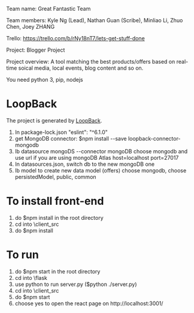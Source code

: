 Team name: Great Fantastic Team

Team members: Kyle Ng (Lead), Nathan Guan (Scribe), Minliao Li, Zhuo Chen, Joey ZHANG

Trello: https://trello.com/b/rNy18nT7/lets-get-stuff-done

Project: Blogger Project

Project overview: A tool matching the best products/offers based on real-time soical media, local events, blog content and so on.




You need python 3, pip, nodejs

# LoopBack 

The project is generated by [LoopBack](http://loopback.io).
1. In package-lock.json "eslint": "^6.1.0"
2. get MongoDB connector:
    $npm install --save loopback-connector-mongodb
3. lb datasource mongoDS --connector mongoDB
    choose mongodb and use url if you are using mongoDB Atlas
    host=localhost
    port=27017
4. In datasources.json, switch db to the new mongoDB one
5. lb model to create new data model (offers)
    choose mongodb, choose persistedModel, public, common



# To install front-end
1. do $npm install in the root directory
2. cd into \client_src
3. do $npm install


# To run
1. do $npm start in the root directory
2. cd into \flask
3. use python to run server.py  ($python ./server.py)
4. cd into \client_src
5. do $npm start
6. choose yes to open the react page on http://localhost:3001/
